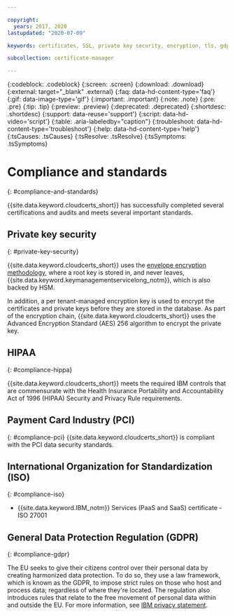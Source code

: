 ```yaml
---

copyright:
  years: 2017, 2020
lastupdated: "2020-07-09"

keywords: certificates, SSL, private key security, encryption, tls, gdpr, ha, dr, high-availability, disaster recovery

subcollection: certificate-manager

---
```


{:codeblock: .codeblock}
{:screen: .screen}
{:download: .download}
{:external: target="_blank" .external}
{:faq: data-hd-content-type='faq'}
{:gif: data-image-type='gif'}
{:important: .important}
{:note: .note}
{:pre: .pre}
{:tip: .tip}
{:preview: .preview}
{:deprecated: .deprecated}
{:shortdesc: .shortdesc}
{:support: data-reuse='support'}
{:script: data-hd-video='script'}
{:table: .aria-labeledby="caption"}
{:troubleshoot: data-hd-content-type='troubleshoot'}
{:help: data-hd-content-type='help'}
{:tsCauses: .tsCauses}
{:tsResolve: .tsResolve}
{:tsSymptoms: .tsSymptoms}




# Compliance and standards
{: #compliance-and-standards}

{{site.data.keyword.cloudcerts_short}} has successfully completed several certifications and audits and meets several important standards.

## Private key security
{: #private-key-security}

{{site.data.keyword.cloudcerts_short}} uses the [envelope encryption methodology](/docs/key-protect/concepts?topic=key-protect-envelope-encryption), where a root key is stored in, and never leaves, {{site.data.keyword.keymanagementservicelong_notm}}, which is also backed by HSM.

In addition, a per tenant-managed encryption key is used to encrypt the certificates and private keys before they are stored in the database. As part of the encryption chain, {{site.data.keyword.cloudcerts_short}} uses the Advanced Encryption Standard (AES) 256 algorithm to encrypt the private key.

## HIPAA
{: #compliance-hippa}

{{site.data.keyword.cloudcerts_short}} meets the required IBM controls that are commensurate with the Health Insurance Portability and Accountability Act of 1996 (HIPAA) Security and Privacy Rule requirements.

## Payment Card Industry (PCI)
{: #compliance-pci}
{{site.data.keyword.cloudcerts_short}} is compliant with the PCI data security standards.

## International Organization for Standardization (ISO)
{: #compliance-iso}

* {{site.data.keyword.IBM_notm}} Services (PaaS and SaaS) certificate - ISO 27001

## General Data Protection Regulation (GDPR)
{: #compliance-gdpr}

The EU seeks to give their citizens control over their personal data by creating harmonized data protection. To do so, they use a law framework, which is known as the GDPR, to impose strict rules on those who host and process data; regardless of where they're located. The regulation also introduces rules that relate to the free movement of personal data within and outside the EU. For more information, see [IBM privacy statement](https://www.ibm.com/privacy/).